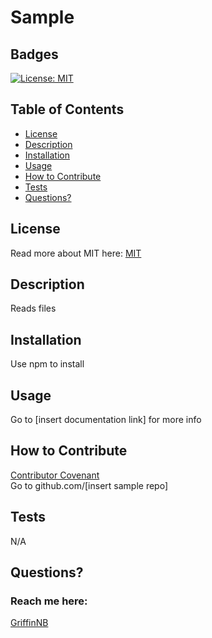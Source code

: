 # Sample
  ## Badges
  [![License: MIT](https://img.shields.io/badge/License-MIT-yellow.svg)](https://opensource.org/licenses/MIT)

  ## Table of Contents
  * [License](#license)
  * [Description](#description)
  * [Installation](#installation)
  * [Usage](#usage)
  * [How to Contribute](#how-to-contribute)
  * [Tests](#tests)
  * [Questions?](#questions)

  ## License
  Read more about MIT here:
  [MIT](https://opensource.org/licenses/MIT)

  ## Description
  Reads files

  ## Installation
  Use npm to install

  ## Usage
  Go to [insert documentation link] for more info

  ## How to Contribute
  [Contributor Covenant](https://www.contributor-covenant.org/)  
  Go to github.com/[insert sample repo]

  ## Tests
  N/A

  ## Questions?
  ### Reach me here: 
  [GriffinNB](https://github.com/GriffinNB)  